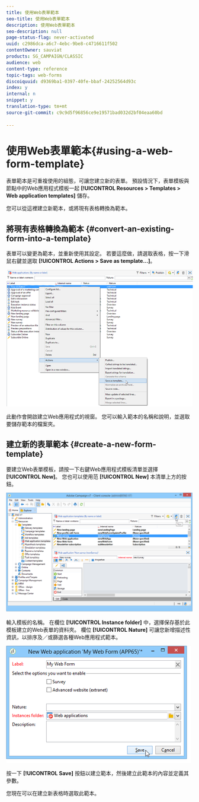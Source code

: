 ```yaml
---
title: 使用Web表單範本
seo-title: 使用Web表單範本
description: 使用Web表單範本
seo-description: null
page-status-flag: never-activated
uuid: c2986dca-a6c7-4ebc-9be8-c4716611f502
contentOwner: sauviat
products: SG_CAMPAIGN/CLASSIC
audience: web
content-type: reference
topic-tags: web-forms
discoiquuid: d9369ba1-0397-40fe-bbaf-24252564d93c
index: y
internal: n
snippet: y
translation-type: tm+mt
source-git-commit: c9c9d5f96856ce9e19571bad032d2bf04eaa60bd

---
```



# 使用Web表單範本{#using-a-web-form-template}

表單範本是可重複使用的組態，可讓您建立新的表單。 預設情況下，表單模板與節點中的Web應用程式模板一起 **[!UICONTROL Resources > Templates > Web application templates]** 儲存。

您可以從這裡建立新範本，或將現有表格轉換為範本。

## 將現有表格轉換為範本 {#convert-an-existing-form-into-a-template}

表單可以變更為範本，並重新使用其設定。 若要這麼做，請選取表格，按一下滑鼠右鍵並選取 **[!UICONTROL Actions > Save as template...]**。

![](assets/s_ncs_admin_survey_saveastemplate.png)

此動作會開啟建立Web應用程式的視窗。 您可以輸入範本的名稱和說明，並選取要儲存範本的檔案夾。

## 建立新的表單範本 {#create-a-new-form-template}

要建立Web表單模板，請按一下右鍵Web應用程式模板清單並選擇 **[!UICONTROL New]**。 您也可以使用范 **[!UICONTROL New]** 本清單上方的按鈕。

![](assets/s_ncs_admin_survey_createtemplate.png)

輸入模板的名稱。 在欄位 **[!UICONTROL Instance folder]** 中，選擇保存基於此模板建立的Web表單的資料夾。 欄位 **[!UICONTROL Nature]** 可讓您新增描述性資訊，以排序及／或篩選各種Web應用程式範本。

![](assets/s_ncs_admin_survey_createtemplate_details.png)

按一下 **[!UICONTROL Save]** 按鈕以建立範本，然後建立此範本的內容並定義其參數。

您現在可以在建立新表格時選取此範本。
